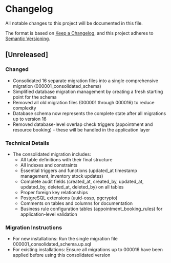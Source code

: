 # Changelog

All notable changes to this project will be documented in this file.

The format is based on [Keep a Changelog](https://keepachangelog.com/en/1.0.0/),
and this project adheres to [Semantic Versioning](https://semver.org/spec/v2.0.0.html).

## [Unreleased]

### Changed
- Consolidated 16 separate migration files into a single comprehensive migration (000001_consolidated_schema)
- Simplified database migration management by creating a fresh starting point for the schema
- Removed all old migration files (000001 through 000016) to reduce complexity
- Database schema now represents the complete state after all migrations up to version 16
- Removed database-level overlap check triggers (appointment and resource booking) - these will be handled in the application layer

### Technical Details
- The consolidated migration includes:
  - All table definitions with their final structure
  - All indexes and constraints
  - Essential triggers and functions (updated_at timestamp management, inventory stock updates)
  - Complete audit fields (created_at, created_by, updated_at, updated_by, deleted_at, deleted_by) on all tables
  - Proper foreign key relationships
  - PostgreSQL extensions (uuid-ossp, pgcrypto)
  - Comments on tables and columns for documentation
  - Business rule configuration tables (appointment_booking_rules) for application-level validation

### Migration Instructions
- For new installations: Run the single migration file 000001_consolidated_schema.up.sql
- For existing installations: Ensure all migrations up to 000016 have been applied before using this consolidated version